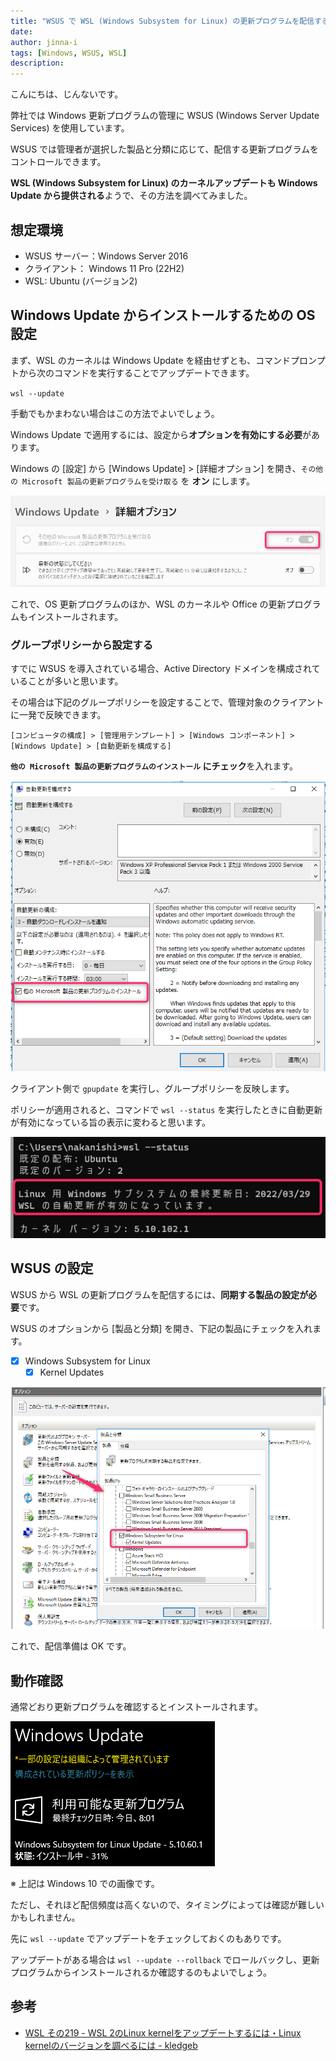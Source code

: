 ```yaml
---
title: "WSUS で WSL (Windows Subsystem for Linux) の更新プログラムを配信するには"
date: 
author: jinna-i
tags: [Windows, WSUS, WSL]
description: 
---
```


こんにちは、じんないです。

弊社では Windows 更新プログラムの管理に WSUS (Windows Server Update Services) を使用しています。

WSUS では管理者が選択した製品と分類に応じて、配信する更新プログラムをコントロールできます。

**WSL (Windows Subsystem for Linux) のカーネルアップデートも Windows Update から提供される**ようで、その方法を調べてみました。

## 想定環境

- WSUS サーバー：Windows Server 2016
- クライアント： Windows 11 Pro (22H2)
- WSL: Ubuntu (バージョン2)

## Windows Update からインストールするための OS 設定

まず、WSL のカーネルは Windows Update を経由せずとも、コマンドプロンプトから次のコマンドを実行することでアップデートできます。

`wsl --update`

手動でもかまわない場合はこの方法でよいでしょう。

Windows Update で適用するには、設定から**オプションを有効にする必要**があります。

Windows の [設定] から [Windows Update] > [詳細オプション] を開き、`その他の Microsoft 製品の更新プログラムを受け取る` を **オン** にします。

![](images/001.png)

これで、OS 更新プログラムのほか、WSL のカーネルや Office の更新プログラムもインストールされます。

### グループポリシーから設定する

すでに WSUS を導入されている場合、Active Directory ドメインを構成されていることが多いと思います。

その場合は下記のグループポリシーを設定することで、管理対象のクライアントに一発で反映できます。

`[コンピュータの構成] > [管理用テンプレート] > [Windows コンポーネント] > [Windows Update] > [自動更新を構成する]` 

**`他の Microsoft 製品の更新プログラムのインストール` にチェック**を入れます。

![](images/002.png)

クライアント側で `gpupdate` を実行し、グループポリシーを反映します。

ポリシーが適用されると、コマンドで `wsl --status` を実行したときに自動更新が有効になっている旨の表示に変わると思います。

![](images/004.png)

## WSUS の設定

WSUS から WSL の更新プログラムを配信するには、**同期する製品の設定が必要**です。

WSUS のオプションから [製品と分類] を開き、下記の製品にチェックを入れます。

- [x] Windows Subsystem for Linux
    - [x] Kernel Updates

![](images/003.png)

これで、配信準備は OK です。

## 動作確認

通常どおり更新プログラムを確認するとインストールされます。

![](images/005.png)

※ 上記は Windows 10 での画像です。

ただし、それほど配信頻度は高くないので、タイミングによっては確認が難しいかもしれません。

先に `wsl --update` でアップデートをチェックしておくのもありです。

アップデートがある場合は `wsl --update --rollback` でロールバックし、更新プログラムからインストールされるか確認するのもよいでしょう。

## 参考

- [WSL その219 - WSL 2のLinux kernelをアップデートするには・Linux kernelのバージョンを調べるには - kledgeb](https://kledgeb.blogspot.com/2021/04/wsl-219-wsl-2linux-kernellinux-kernel.html)

